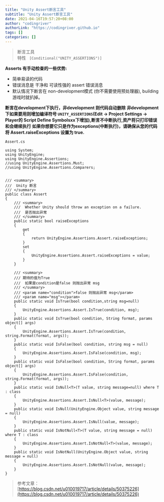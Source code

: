 ```yaml
---
title: "Unity Assert断言工具"
subtitle: "Unity Assert断言工具"
date: 2021-04-16T19:57:20+08:00
author: "codingriver"
authorLink: "https://codingriver.github.io"
tags: []
categories: []
---
```


<!--more-->
> 断言工具   
> 特性 ` [Conditional("UNITY_ASSERTIONS")]`

**Asserts 有手动检查的一些优势:**  
- 简单易读的代码  
- 错误消息是 干净和 可读性强的 assert 错误消息  
- 默认情况下断言在 non-development模式 (你不需要使用预处理器), building 游戏时就扒掉。  

**断言在development下执行，非development 则代码自动删除**
**非development下如果要用则增加编译符号 `UNITY_ASSERTIONS`(Edit -> Project Settings -> Player的 Script Define Symbolsxx下增加),断言不中断执行,资产将只打印错误和会继续执行**
**如果你想要它只是作为exceptions(中断执行)，请确保从您的代码将 Assert.raiseExceptions 设置为 true.**

`Assert.cs`
```
using System;
using UnityEngine;
using UnityEngine.Assertions;
//using UnityEngine.Assertions.Must;
//using UnityEngine.Assertions.Comparers;


/// <summary>
///  Unity 断言
/// </summary>
public class Assert
{
    /// <summary>
    ///  Whether Unity should throw an exception on a failure.
    ///  是否抛出异常
    /// </summary>
    public static bool raiseExceptions
    {
        get
        {
            return UnityEngine.Assertions.Assert.raiseExceptions;
        }
        set
        {
            UnityEngine.Assertions.Assert.raiseExceptions = value;
        }
    }

    /// <summary>
    /// 期待的值为True
    ///  如果是condition是false 则抛出异常 msg
    /// </summary>
    /// <param name="condition">false 则抛出异常 msg</param>
    /// <param name="msg"></param>
    public static void IsTrue(bool condition,string msg=null)
    {
        UnityEngine.Assertions.Assert.IsTrue(condition, msg);
    }
    public static void IsTrue(bool condition, String format, params object[] args)
    {
        UnityEngine.Assertions.Assert.IsTrue(condition, string.Format(format, args));
    }
    public static void IsFalse(bool condition, string msg = null)
    {
        UnityEngine.Assertions.Assert.IsFalse(condition, msg);
    }
    public static void IsFalse(bool condition, String format, params object[] args)
    {
        UnityEngine.Assertions.Assert.IsFalse(condition, string.Format(format, args));
    }
    public static void IsNull<T>(T value, string message=null) where T : class
    {
        UnityEngine.Assertions.Assert.IsNull<T>(value, message);
    }
    public static void IsNull(UnityEngine.Object value, string message = null)
    {
        UnityEngine.Assertions.Assert.IsNull(value, message);
    }
    public static void IsNotNull<T>(T value, string message = null) where T : class
    {
        UnityEngine.Assertions.Assert.IsNotNull<T>(value, message);
    }
    public static void IsNotNull(UnityEngine.Object value, string message = null)
    {
        UnityEngine.Assertions.Assert.IsNotNull(value, message);
    }
}

```

>参考文章：[https://blog.csdn.net/u010019717/article/details/50375226](https://blog.csdn.net/u010019717/article/details/50375226)